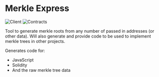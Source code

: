 # Merkle Express
![Client](https://github.com/TerryJHarrison/merkle-express/actions/workflows/deploy.yml/badge.svg)
![Contracts](https://github.com/TerryJHarrison/merkle-express/actions/workflows/test.yml/badge.svg?branch=main)

Tool to generate merkle roots from any number of passed in addresses (or other data).
Will also generate and provide code to be used to implement merkle trees in other projects.

Generates code for:
- JavaScript
- Solidity
- And the raw merkle tree data